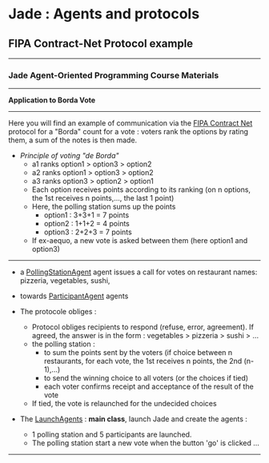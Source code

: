 # Jade : Agents and protocols

##  FIPA Contract-Net Protocol example

---

### Jade Agent-Oriented Programming Course Materials

---

**Application to Borda Vote**

---

Here you will find an example of communication via the [FIPA Contract Net](http://www.fipa.org/specs/fipa00029/SC00029H.html) protocol 
for a "Borda" count for a vote : 
voters rank the options by rating them, a sum of the notes is then made.


- *Principle of voting "de Borda"*
  - a1 ranks option1 > option3 > option2
  - a2 ranks option1 > option3 > option2
  - a3 ranks option3 > option2 > option1
  - Each option receives points according to its ranking (on n options, the 1st receives n points,..., the last 1 point)
  - Here, the polling station sums up the points
      - option1 : 3+3+1 = 7 points
      - option2 : 1+1+2 = 4 points
      - option3 : 2+2+3 = 7 points
  - If ex-aequo, a new vote is asked between them (here option1 and option3)

---


- a  [PollingStationAgent](https://github.com/EmmanuelADAM/jade/blob/master/protocoles/voteBorda/agents/AgentBureauVote.java) agent issues a call for votes on restaurant names: pizzeria, vegetables, sushi,
- towards 
 [ParticipantAgent](https://github.com/EmmanuelADAM/jade/blob/master/protocoles/voteBorda/agents/AgentParticipant.java) agents
- The protocole obliges :
    - Protocol obliges recipients to respond (refuse, error, agreement).
      If agreed, the answer is in the form : vegetables > pizzeria > sushi > ...
    - the polling station :
        - to sum the points sent by the voters (if choice between n restaurants, for each vote, the 1st receives n 
          points, the 2nd (n-1),...)
        - to send the winning choice to all voters (or the choices if tied)
        - each voter confirms receipt and acceptance of the result of the vote
    - If tied, the vote is relaunched for the undecided choices

- The [LaunchAgents](https://https://github.com/EmmanuelADAM/jade/blob/master/protocoles/voteBorda/launch/LaunchAgents.java) : **main class**, launch Jade and create the agents :
    - 1 polling station and 5 participants are launched.
    - The polling station start a new vote when the button 'go' is clicked ...

 ---